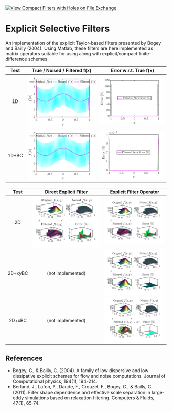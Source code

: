 [![View Compact Filters with Holes on File Exchange](https://www.mathworks.com/matlabcentral/images/matlab-file-exchange.svg)](https://fr.mathworks.com/matlabcentral/fileexchange/115515-compact-filters-with-holes)

# Explicit Selective Filters
An implementation of the explicit Taylor-based filters presented by Bogey and Bailly (2004).
Using Matlab, these filters are here implemented as matrix operators suitable for using along with explicit/compact finite-difference schemes. 

|  Test  | True / Noised / Filtered f(x) | Error w.r.t. True f(x) |
|:------:|:-------------------------------:|:---------------------------:|
|   1D   | ![Test1D_compact](.figure/../figures/Test_TaylorFilter1d.png) | ![Test1D_Error](.figure/../figures/Test_TaylorFilter1d_error.png) |
|  1D+BC | ![Test1D_compact](.figure/../figures/Test_TaylorFilterWithBoundaries1d.png) | ![Test1D_Error](.figure/../figures/Test_TaylorFilterWithBoundaries1d_error.png) |


|  Test  |  Direct Explicit Filter |  Explicit Filter Operator |
|:------:|:-----------------------:|:-------------------------:|
|   2D   | ![Test2D_explicit](.figure/../figures/Test_explicitFilters2d.png) | ![Test2D_compact](.figure/../figures/Test_TaylorFilter2d.png) |
|  2D+xyBC |  (not implemented)  | ![Test2D_compact](.figure/../figures/Test_TaylorFilterWithBoundaries2d.png) |
|  2D+xBC |  (not implemented)  | ![Test2D_compact](.figure/../figures/Test_TaylorFilterCombined2d.png) |

## References
- Bogey, C., & Bailly, C. (2004). A family of low dispersive and low dissipative explicit schemes for flow and noise computations. Journal of Computational physics, 194(1), 194-214.
- Berland, J., Lafon, P., Daude, F., Crouzet, F., Bogey, C., & Bailly, C. (2011). Filter shape dependence and effective scale separation in large-eddy simulations based on relaxation filtering. Computers & Fluids, 47(1), 65-74.
